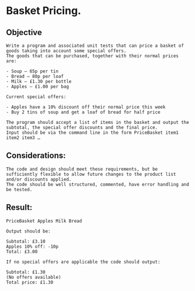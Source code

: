 # Basket Pricing.

## Objective

	Write a program and associated unit tests that can price a basket of goods taking into account some special offers.
	The goods that can be purchased, together with their normal prices are:
	
	- Soup – 65p per tin
	- Bread – 80p per loaf
	- Milk – £1.30 per bottle
	- Apples – £1.00 per bag
	
	Current special offers:
	
	- Apples have a 10% discount off their normal price this week
	- Buy 2 tins of soup and get a loaf of bread for half price
	
	The program should accept a list of items in the basket and output the subtotal, the special offer discounts and the final price.
	Input should be via the command line in the form PriceBasket item1 item2 item3 …

	
## Considerations:

	The code and design should meet these requirements, but be sufficiently flexible to allow future changes to the product list and/or discounts applied.
	The code should be well structured, commented, have error handling and be tested.

## Result:

	PriceBasket Apples Milk Bread

	Output should be:

	Subtotal: £3.10
	Apples 10% off: -10p
	Total: £3.00

	If no special offers are applicable the code should output:

	Subtotal: £1.30
	(No offers available)
	Total price: £1.30




